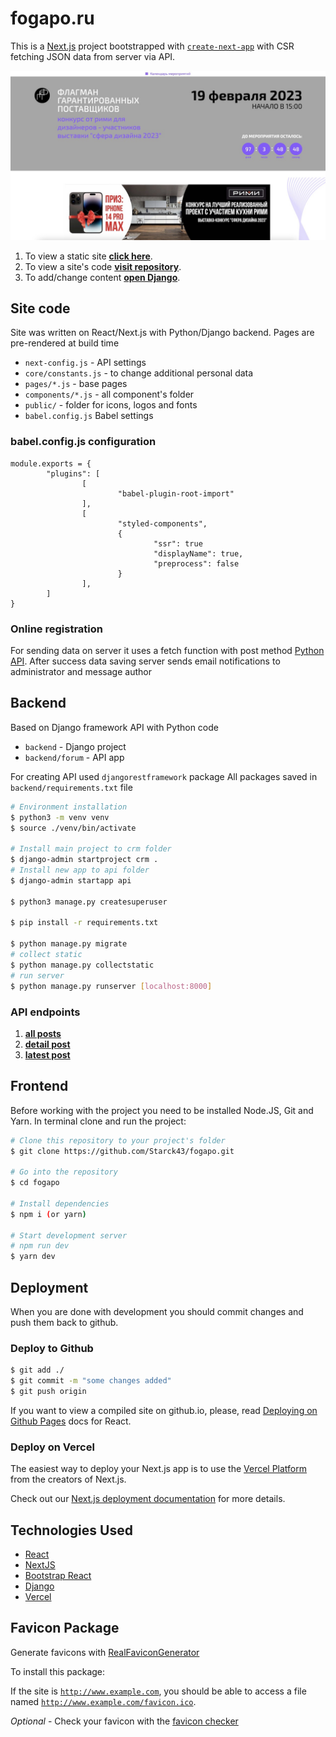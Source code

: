 # fogapo.ru

This is a [Next.js](https://nextjs.org/) project bootstrapped with [`create-next-app`](https://github.com/vercel/next.js/tree/canary/packages/create-next-app) with CSR fetching JSON data from server via API.



![](screenshot.jpg)

1. To view a static site **[click here](https://fogapo.ru/)**.
2. To view a site's code **[visit repository](https://github.com/Starck43/fogapo.git)**.
3. To add/change content **[open Django](https://admin.fogapo.ru)**.


## Site code

Site was written on React/Next.js with Python/Django backend. Pages are pre-rendered at build time

 - `next-config.js` -  API settings
 - `core/constants.js` - to change additional personal data
 - `pages/*.js` - base pages
 - `components/*.js` - all component's folder
 - `public/` - folder for icons, logos and fonts
 - `babel.config.js` Babel settings

### babel.config.js configuration
```
module.exports = {
		"plugins": [
				[
						"babel-plugin-root-import"
				],
				[
						"styled-components",
						{
								"ssr": true
								"displayName": true,
								"preprocess": false
						}
				],
		]
}
```

### Online registration

For sending data on server it uses a fetch function with post method [Python API](https://admin.fogapo.ru/api/user/add).
After success data saving server sends email notifications to administrator and message author


## Backend

Based on Django framework API with Python code
 - `backend` -  Django project
 - `backend/forum` -  API app

 For creating API used `djangorestframework` package
 All packages saved in `backend/requirements.txt` file

```bash
# Environment installation
$ python3 -m venv venv
$ source ./venv/bin/activate

# Install main project to crm folder
$ django-admin startproject crm .
# Install new app to api folder
$ django-admin startapp api

$ python3 manage.py createsuperuser

$ pip install -r requirements.txt

$ python manage.py migrate
# collect static
$ python manage.py collectstatic
# run server
$ python manage.py runserver [localhost:8000]
````

### API endpoints
1. **[all posts  ](https://admin.fogapo.ru/api/posts/)**
2. **[detail post](https://admin.fogapo.ru/api/posts/[slug]/)**
3. **[latest post](https://admin.fogapo.ru/api/post/latest/)**


## Frontend

Before working with the project you need to be installed Node.JS, Git and Yarn.
In terminal clone and run the project:

```bash
# Clone this repository to your project's folder
$ git clone https://github.com/Starck43/fogapo.git

# Go into the repository
$ cd fogapo

# Install dependencies
$ npm i (or yarn)

# Start development server
# npm run dev
$ yarn dev
```


## Deployment

When you are done with development you should commit changes and push them back to github.

### Deploy to Github

```bash
$ git add ./
$ git commit -m "some changes added"
$ git push origin
```

If you want to view a compiled site on github.io, please, read [Deploying on Github Pages](https://create-react-app.dev/docs/deployment/#github-pages) docs for React.

### Deploy on Vercel

The easiest way to deploy your Next.js app is to use the [Vercel Platform](https://vercel.com/new?utm_medium=default-template&filter=next.js&utm_source=create-next-app&utm_campaign=create-next-app-readme) from the creators of Next.js.

Check out our [Next.js deployment documentation](https://nextjs.org/docs/deployment) for more details.


## Technologies Used

- [React](https://reactjs.org/)
- [NextJS](https://nextjs.org/)
- [Bootstrap React](https://react-bootstrap.github.io/)
- [Django](https://docs.djangoproject.com/)
- [Vercel](https://vercel.com/docs/)

## Favicon Package

Generate favicons with [RealFaviconGenerator](https://realfavicongenerator.net/)

To install this package:

If the site is <code>http://www.example.com</code>, you should be able to access a file named <code>http://www.example.com/favicon.ico</code>.

*Optional* - Check your favicon with the [favicon checker](https://realfavicongenerator.net/favicon_checker)
